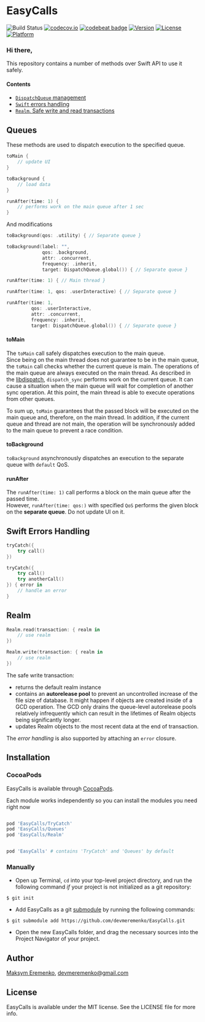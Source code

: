 # EasyCalls

![Build Status](https://travis-ci.org/devMEremenko/EasyCalls.svg?branch=master)
[![codecov.io](https://codecov.io/github/devmeremenko/EasyCalls/coverage.svg?branch=master)](https://codecov.io/github/devmeremenko/EasyCalls?branch=master)
[![codebeat badge](https://codebeat.co/badges/9a996a4d-e42e-43b7-ba9a-d18c4d361409)](https://codebeat.co/projects/github-com-devmeremenko-easycalls-master)
[![Version](https://img.shields.io/cocoapods/v/EasyCalls.svg?style=flat)](http://cocoapods.org/pods/EasyCalls)
[![License](https://img.shields.io/cocoapods/l/EasyCalls.svg?style=flat)](http://cocoapods.org/pods/EasyCalls)
[![Platform](https://img.shields.io/cocoapods/p/EasyCalls.svg?style=flat)](http://cocoapods.org/pods/EasyCalls)

### Hi there,

This repository contains a number of methods over Swift API to use it safely. <br />

#### Contents

- [`DispatchQueue` management ](#queues)
- [`Swift` errors handling](#swift-errors-handling)
- [`Realm`. Safe write and read transactions](#realm)

## Queues

These methods are used to dispatch execution to the specified queue.

```swift
toMain {
    // update UI
}

toBackground {
    // load data
}

runAfter(time: 1) {
    // performs work on the main queue after 1 sec
}
```

And modifications

```swift
toBackground(qos: .utility) { // Separate queue }

toBackground(label: "",
             qos: .background,
             attr: .concurrent,
             frequency: .inherit,
             target: DispatchQueue.global()) { // Separate queue }
```

```swift
runAfter(time: 1) { // Main thread }

runAfter(time: 1, qos: .userInteractive) { // Separate queue }

runAfter(time: 1,
         qos: .userInteractive,
         attr: .concurrent,
         frequency: .inherit,
         target: DispatchQueue.global()) { // Separate queue }
```

#### toMain <br />
The `toMain` call safely dispatches execution to the main queue.<br />
Since being on the main thread does not guarantee to be in the main queue, the `toMain` call checks whether the current queue is main. The operations of the main queue are always executed on the main thread.
As described in the [libdispatch](https://github.com/apple/swift-corelibs-libdispatch/commit/e64e4b962e1f356d7561e7a6103b424f335d85f6), `dispatch_sync` performs work on the current queue. It can cause a situation when the main queue will wait for completion of another sync operation. At this point, the main thread is able to execute operations from other queues.

To sum up, `toMain` guarantees that the passed block will be executed on the main queue and, therefore, on the main thread.
In addition, if the current queue and thread are not main, the operation will be synchronously added to the main queue to prevent a race condition.


#### toBackground
`toBackground` asynchronously dispatches an execution to the separate queue with `default` QoS.

#### runAfter
The `runAfter(time: 1)` call performs a block on the main queue after the passed time.<br />
However, `runAfter(time: qos:)` with specified `QoS` performs the given block on the **separate queue**. Do not update UI on it.

## Swift Errors Handling

```swift
tryCatch({
    try call()
})
```

```swift
tryCatch({
    try call()
    try anotherCall()
}) { error in
    // handle an error
}
```

## Realm

```swift
Realm.read(transaction: { realm in
    // use realm
})

Realm.write(transaction: { realm in
    // use realm
})
```
The safe write transaction:
- returns the default realm instance
- contains an **autorelease pool** to prevent an uncontrolled increase of the file size of database.
It might happen if objects are created inside of a GCD operation. The GCD only drains the queue-level autorelease pools relatively infrequently which can result in the lifetimes of Realm objects being significantly longer.
- updates Realm objects to the most recent data at the end of transaction.

The *error handling* is also supported by attaching an `error` closure.

## Installation


### CocoaPods
EasyCalls is available through [CocoaPods](http://cocoapods.org).

Each module works independently so you can install the modules you need right now

```ruby

pod 'EasyCalls/TryCatch'
pod 'EasyCalls/Queues'
pod 'EasyCalls/Realm'


pod 'EasyCalls' # contains 'TryCatch' and 'Queues' by default
```

### Manually

* Open up Terminal, `cd` into your top-level project directory, and run the following command *if* your project is not initialized as a git repository:

```
$ git init
```

* Add EasyCalls as a git [submodule](http://git-scm.com/docs/git-submodule) by running the following commands:

```
$ git submodule add https://github.com/devmeremenko/EasyCalls.git
```

* Open the new EasyCalls folder, and drag the necessary sources into the Project Navigator of your project.


## Author

[Maksym Eremenko](https://www.linkedin.com/in/maxim-eremenko/), devmeremenko@gmail.com

## License

EasyCalls is available under the MIT license. See the LICENSE file for more info.


